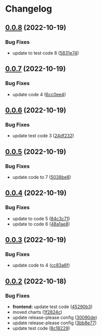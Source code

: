 # Changelog

## [0.0.8](https://github.com/itsnotapt/test-release-please/compare/test-v0.0.7...test-v0.0.8) (2022-10-19)


### Bug Fixes

* update to test code 8 ([5831e74](https://github.com/itsnotapt/test-release-please/commit/5831e74d2e0b445b8facb5d80a87e6a6b73b3906))

## [0.0.7](https://github.com/itsnotapt/test-release-please/compare/test-v0.0.6...test-v0.0.7) (2022-10-19)


### Bug Fixes

* update code 4 ([6cc0ee4](https://github.com/itsnotapt/test-release-please/commit/6cc0ee471abddf1d33031aefca2410376ddb8384))

## [0.0.6](https://github.com/itsnotapt/test-release-please/compare/test-v0.0.5...test-v0.0.6) (2022-10-19)


### Bug Fixes

* update test code 3 ([24df232](https://github.com/itsnotapt/test-release-please/commit/24df23221934121b1ac8d94a41d97790bab7f306))

## [0.0.5](https://github.com/itsnotapt/test-release-please/compare/test-v0.0.4...test-v0.0.5) (2022-10-19)


### Bug Fixes

* update code to 7 ([5038be8](https://github.com/itsnotapt/test-release-please/commit/5038be8f2a2456f05686f495558ffcc0862c27f0))

## [0.0.4](https://github.com/itsnotapt/test-release-please/compare/test-v0.0.3...test-v0.0.4) (2022-10-19)


### Bug Fixes

* update to code 5 ([84c3c71](https://github.com/itsnotapt/test-release-please/commit/84c3c716d7e6528d24398eb137691c2730c2d663))
* update to code 6 ([48a1ae8](https://github.com/itsnotapt/test-release-please/commit/48a1ae8809c9797fabceec4fb868385aed38829b))

## [0.0.3](https://github.com/itsnotapt/test-release-please/compare/test-v0.0.2...test-v0.0.3) (2022-10-19)


### Bug Fixes

* update code to 4 ([cc83a6f](https://github.com/itsnotapt/test-release-please/commit/cc83a6fb2bcbc7ebf05bdfa34b215f9f2e3d8892))

## [0.0.2](https://github.com/itsnotapt/test-release-please/compare/v0.0.1...v0.0.2) (2022-10-18)


### Bug Fixes

* **frontend:** update test code ([45290b3](https://github.com/itsnotapt/test-release-please/commit/45290b37bfefc94104daf1ca23edbdba22791f3d))
* moved charts ([1f2824c](https://github.com/itsnotapt/test-release-please/commit/1f2824c985fab6f82d18c248dbe1f17eede4cf41))
* update release-please config ([30090de](https://github.com/itsnotapt/test-release-please/commit/30090deef0c5663df4da214b29de3befb237509d))
* update release-please config ([3bb8e77](https://github.com/itsnotapt/test-release-please/commit/3bb8e7796bb89552cbb52084b86907c01685edf0))
* update test code ([8c18229](https://github.com/itsnotapt/test-release-please/commit/8c18229d5e1911fcd7426fb65494f0ac7b37cad5))
